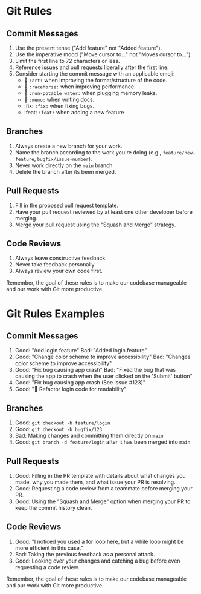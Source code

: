 # Git Rules

## Commit Messages

1. Use the present tense ("Add feature" not "Added feature").
2. Use the imperative mood ("Move cursor to..." not "Moves cursor to...").
3. Limit the first line to 72 characters or less.
4. Reference issues and pull requests liberally after the first line.
5. Consider starting the commit message with an applicable emoji:
    * :art: `:art:` when improving the format/structure of the code.
    * :racehorse: `:racehorse:` when improving performance.
    * :non-potable_water: `:non-potable_water:` when plugging memory leaks.
    * :memo: `:memo:` when writing docs.
    * :fix: `:fix:` when fixing bugs.
    * :feat: `:feat:` when adding a new feature

## Branches

1. Always create a new branch for your work.
2. Name the branch according to the work you're doing (e.g., `feature/new-feature`, `bugfix/issue-number`).
3. Never work directly on the `main` branch.
4. Delete the branch after its been merged.

## Pull Requests

1. Fill in the proposed pull request template.
2. Have your pull request reviewed by at least one other developer before merging.
3. Merge your pull request using the "Squash and Merge" strategy.

## Code Reviews

1. Always leave constructive feedback.
2. Never take feedback personally.
3. Always review your own code first.

Remember, the goal of these rules is to make our codebase manageable and our work with Git more productive.

# Git Rules Examples

## Commit Messages

1. Good: "Add login feature"
    Bad: "Added login feature"
2. Good: "Change color scheme to improve accessibility"
    Bad: "Changes color scheme to improve accessibility"
3. Good: "Fix bug causing app crash"
    Bad: "Fixed the bug that was causing the app to crash when the user clicked on the 'Submit' button"
4. Good: "Fix bug causing app crash (See issue #123)"
5. Good: ":art: Refactor login code for readability"

## Branches

1. Good: `git checkout -b feature/login`
2. Good: `git checkout -b bugfix/123`
3. Bad: Making changes and committing them directly on `main`
4. Good: `git branch -d feature/login` after it has been merged into `main`

## Pull Requests

1. Good: Filling in the PR template with details about what changes you made, why you made them, and what issue your PR is resolving.
2. Good: Requesting a code review from a teammate before merging your PR.
3. Good: Using the "Squash and Merge" option when merging your PR to keep the commit history clean.

## Code Reviews

1. Good: "I noticed you used a for loop here, but a while loop might be more efficient in this case."
2. Bad: Taking the previous feedback as a personal attack.
3. Good: Looking over your changes and catching a bug before even requesting a code review.

Remember, the goal of these rules is to make our codebase manageable and our work with Git more productive.